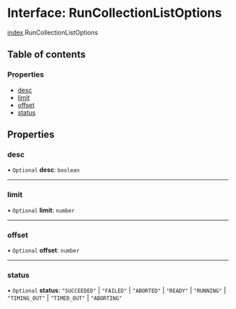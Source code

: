 # Interface: RunCollectionListOptions

[index](../modules/index.md).RunCollectionListOptions

## Table of contents

### Properties

- [desc](index.RunCollectionListOptions.md#desc)
- [limit](index.RunCollectionListOptions.md#limit)
- [offset](index.RunCollectionListOptions.md#offset)
- [status](index.RunCollectionListOptions.md#status)

## Properties

### <a id="desc" name="desc"></a> desc

• `Optional` **desc**: `boolean`

___

### <a id="limit" name="limit"></a> limit

• `Optional` **limit**: `number`

___

### <a id="offset" name="offset"></a> offset

• `Optional` **offset**: `number`

___

### <a id="status" name="status"></a> status

• `Optional` **status**: ``"SUCCEEDED"`` \| ``"FAILED"`` \| ``"ABORTED"`` \| ``"READY"`` \| ``"RUNNING"`` \| ``"TIMING_OUT"`` \| ``"TIMED_OUT"`` \| ``"ABORTING"``
